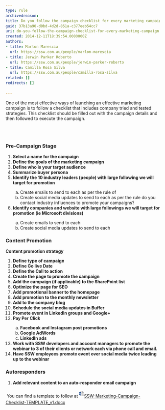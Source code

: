 ```yaml
---
type: rule
archivedreason: 
title: Do you follow the campaign checklist for every marketing campaign?
guid: 37b13a90-d0bd-4d2d-851a-c377eeb54cc7
uri: do-you-follow-the-campaign-checklist-for-every-marketing-campaign
created: 2014-12-11T18:39:54.0000000Z
authors:
- title: Marlon Marescia
  url: https://ssw.com.au/people/marlon-marescia
- title: Jerwin Parker Roberto
  url: https://ssw.com.au/people/jerwin-parker-roberto
- title: Camilla Rosa Silva
  url: https://ssw.com.au/people/camilla-rosa-silva
related: []
redirects: []

---
```



<p>​​​One of the most effective ways of launching an effective marketing campaign is to follow a checklist that includes company tried and tested strategies. This checklist should be filled out with the campaign details and then followed to execute the campaign.​<br></p>
<br><excerpt class='endintro'></excerpt><br>
<h3>Pre-Campaign Stage<br></h3><ol><li><strong>Select a name for the campaign </strong></li><li><strong>Define the goals of the marketing campaign </strong></li><li><strong>Define who is your target audience </strong></li><li><strong>Summarize buyer persona </strong></li><li><strong>Identify the 10 industry leaders (people) with large following we will target for promotion</strong></li>
   <ol style="list-style:lower-alpha;">
      <li>Create emails to send to each as per the rule of <br></li><li>Create social media updates to send to each as per the rule do you contact industry influences to promote your campaigns? <br></li></ol><li><strong>Identify companies and website with large followings we will target for promotion (ie Microsoft divisions)</strong><br></li><ol style="list-style:lower-alpha;"><li class="li3">Create emails to send to each<span class="s1"> </span></li><li class="li3">Create social media updates to send to each</li></ol></ol><h3>​Content Promotion</h3><p class="p3">
   <strong>Content promotion strategy </strong></p><ol><li class="li3"><strong>Define type of campaign </strong></li><li class="li3"><strong>Define Go live Date</strong></li><li class="li3"><strong>Define the Call to action </strong></li><li class="li3"><strong>Create the page to promote the campaign</strong></li><li class="li3"><strong>Add the campaign (if applicable) to the SharePoint list</strong></li><li class="li3"><strong>Optimize the page for SEO</strong></li><li class="li3"><strong>Add promotional banner to the homepage</strong></li><li class="li3"><strong>Add promotion to the monthly newsletter</strong></li><li class="li3"><strong>Add to the company blog</strong></li><li class="li3"><strong>Schedule the social media updates in Buffer</strong></li><li class="li3"><strong>Promote event in LinkedIn groups and Google+</strong></li><li class="li3"><strong>Pay Per Click</strong></li><ol style="list-style:lower-alpha;"><li class="li3"><strong>Facebook and Instagram post promotions</strong></li><li class="li3"><strong>Google AdWords</strong></li><li class="li3"><strong>LinkedIn ads</strong></li></ol><li class="li3"><strong>Work with SSW developers and account managers to promote the webinar to 3 of their clients or network each via phone call and email.</strong></li><li class="li3"><strong>Have SSW employees promote event over social media twice leading up to the webinar</strong></li></ol><h3>Autoresponders</h3><ol><li><strong>Add relevant content to an auto-responder email campaign</strong></li></ol> ​<span style="line-height:1.6;"> You can find a template to follow at </span> <a href="/Documents/SSW-Marketing-Campaign-Checklist-TEMPLATE_v1.docx" style="line-height:20.8px;"> <img class="ms-asset-icon ms-rtePosition-4" src="icdocx.png" alt="" style="margin-top:5px;margin-bottom:5px;" />SSW-Marketing-Campaign-Checklist-TEMPLATE_v1.docx</a>


